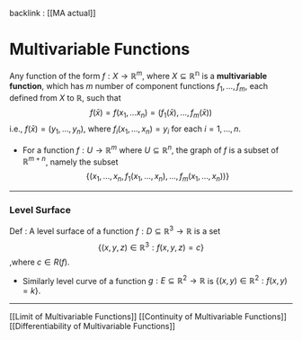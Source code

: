 backlink : [[MA actual]]

# Multivariable Functions
Any function of the form $f: X \longrightarrow \mathbb{R}^{m}$, where $X \subseteq \mathbb{R^n}$ is a **multivariable function**, which has $m$ number of component functions $f_{1}, \ldots, f_{m}$, each defined from $X$ to $\mathbb{R}$, such that
$$
f(\bar{x})=f\left(x_{1}, \ldots x_{n}\right)=\left(f_{1}(\bar{x}), \ldots, f_{m}(\bar{x})\right)
$$
i.e., $f(\bar{x})=\left(y_{1}, \ldots, y_{n}\right)$, where $f_{i}\left(x_{1}, \ldots, x_{n}\right)=y_{i}$ for each $i=1, \ldots, n$.

- For a function $f: U \rightarrow \mathbb{R}^{m}$ where $U \subseteq \mathbb{R}^{n}$, the graph of $f$ is a subset of $\mathbb{R}^{m+n}$, namely the subset
    $$
    \left\{\left(x_{1}, \ldots, x_{n}, f_{1}\left(x_{1}, \ldots, x_{n}\right), \ldots, f_{m}\left(x_{1}, \ldots,
    x_{n}\right)\right)\right\}
    $$

---
### Level Surface
<span class="blue">Def</span> : A level surface of a function $f: D \subseteq \mathbb{R}^{3} \longrightarrow \mathbb{R}$ is a set 
$$\left\{(x, y, z) \in \mathbb{R}^{3}: f(x, y, z)=c\right\}$$
,where $c \in R(f)$. 
- Similarly level curve of a function $g: E \subseteq \mathbb{R}^{2} \rightarrow \mathbb{R}$ is $\left\{(x, y) \in \mathbb{R}^{2}: f(x, y)=k\right\}$.

---
[[Limit of Multivariable Functions]]
[[Continuity of Multivariable Functions]]
[[Differentiability of Multivariable Functions]]

